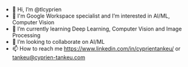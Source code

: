 - 👋 Hi, I’m @tlcyprien
- 👀 I'm Google Workspace specialist and I’m interested in AI/ML, Computer Vision
- 🌱 I’m currently learning Deep Learning, Computer Vision and Image Processing
- 💞️ I’m looking to collaborate on AI/ML 
- 📫 How to reach me https://www.linkedin.com/in/cyprientankeu/ or tankeu@cyprien-tankeu.com

<!---
tlcyprien/tlcyprien is a ✨ special ✨ repository because its `README.md` (this file) appears on your GitHub profile.
You can click the Preview link to take a look at your changes.
--->
